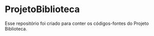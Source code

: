 # ProjetoBiblioteca

Esse repositório foi criado para conter os códigos-fontes do Projeto Biblioteca.

